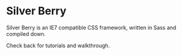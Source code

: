 # Silver Berry

Silver Berry is an IE7 compatible CSS framework, written in Sass and compiled down.

Check back for tutorials and walkthrough.
